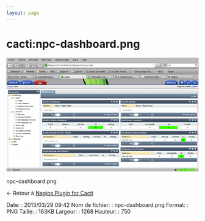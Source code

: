 ```yaml
---
layout: page
---
```


cacti:npc-dashboard.png
=======================

[![npc-dashboard.png](../../assets/media/cacti/npc-dashboard.png@cache=&w=900&h=532 "npc-dashboard.png")](../../assets/media/cacti/npc-dashboard.png@cache= "Afficher le fichier original")

npc-dashboard.png

← Retour à [Nagios Plugin for
Cacti](../../nagios/integration/npc.html "nagios:integration:npc")

Date:
:   2013/03/29 09:42
Nom de fichier:
:   npc-dashboard.png
Format:
:   PNG
Taille:
:   163KB
Largeur:
:   1268
Hauteur:
:   750

